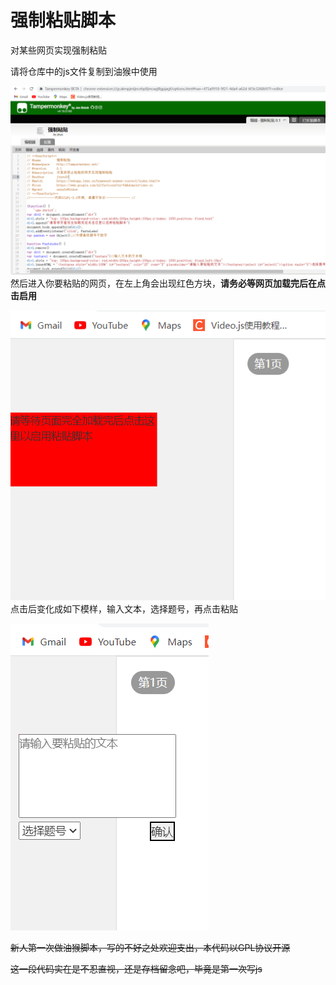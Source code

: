 # 强制粘贴脚本
对某些网页实现强制粘贴  

请将仓库中的js文件复制到油猴中使用  

![tampermonkey](/docs/tampermonkey.png)  
然后进入你要粘贴的网页，在左上角会出现红色方块，**请务必等网页加载完后在点击启用**  

![loading](/docs/webin.png)  
点击后变化成如下模样，输入文本，选择题号，再点击粘贴  

![loaded](/docs/webload.png)  

~~新人第一次做油猴脚本，写的不好之处欢迎支出，本代码以GPL协议开源~~  

~~这一段代码实在是不忍直视，还是存档留念吧，毕竟是第一次写js~~
